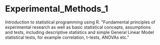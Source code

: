 # Experimental_Methods_1
Introduction to statistical programming using R.
"Fundamental principles of experimental research as well as basic statistical concepts, assumptions and tests, including descriptive statistics and simple General Linear Model statistical tests, for example correlation, t-tests, ANOVAs etc."
